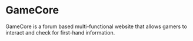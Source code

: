 # GameCore
GameCore is a forum based multi-functional website that allows gamers to interact and check for first-hand information.
